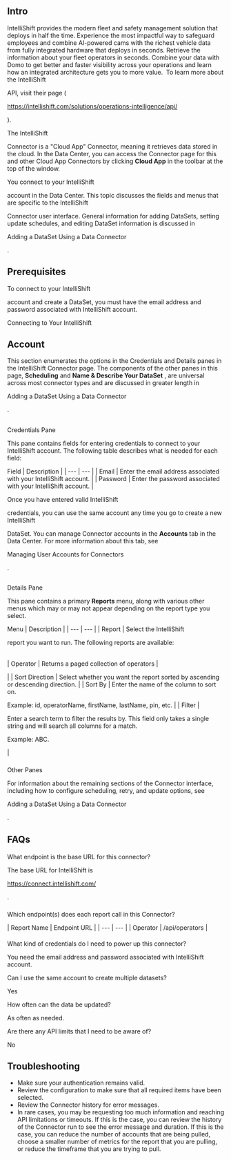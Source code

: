 

Intro
-------

IntelliShift provides the modern fleet and safety management solution that deploys in half the time. Experience the most impactful way to safeguard employees and combine AI-powered cams with the richest vehicle data from fully integrated hardware that deploys in seconds. Retrieve the information about your fleet operators in seconds. Combine your data with Domo to get better and faster visibility across your operations and learn how an integrated architecture gets you to more value.  To learn more about the IntelliShift


 API, visit their page (

https://intellishift.com/solutions/operations-intelligence/api/

).


 The IntelliShift


 Connector is a "Cloud App" Connector, meaning it retrieves data stored in the cloud. In the Data Center, you can access the Connector page for this and other Cloud App Connectors by clicking
 **Cloud App**
 in the toolbar at the top of the window.


 You connect to your IntelliShift


 account in the Data Center. This topic discusses the fields and menus that are specific to the IntelliShift


 Connector user interface. General information for adding DataSets, setting update schedules, and editing DataSet information is discussed in

Adding a DataSet Using a Data Connector

.


 Prerequisites
---------------

To connect to your IntelliShift


 account and create a DataSet, you must have the email address and password associated with IntelliShift account.


 Connecting to Your IntelliShift


 Account
---------------------------------------------

This section enumerates the options in the Credentials and Details panes in the IntelliShift Connector page. The components of the other panes in this page,
 **Scheduling**
 and
 **Name & Describe Your DataSet**
 , are universal across most connector types and are discussed in greater length in

Adding a DataSet Using a Data Connector

.

##
 Credentials Pane

This pane contains fields for entering credentials to connect to your IntelliShift account. The following table describes what is needed for each field:


 Field
  |
 Description
  |
| --- | --- |
|
 Email
  |
 Enter the email address associated with your IntelliShift account.
  |
|
 Password
  |
 Enter the password associated with your IntelliShift account.
  |

Once you have entered valid IntelliShift


 credentials, you can use the same account any time you go to create a new IntelliShift


 DataSet. You can manage Connector accounts in the
 **Accounts**
 tab in the Data Center. For more information about this tab, see

Managing User Accounts for Connectors

.

##
 Details Pane

This pane contains a primary
 **Reports**
 menu, along with various other menus which may or may not appear depending on the report type you select.


 Menu
  |
 Description
  |
| --- | --- |
|
 Report
  |
 Select the IntelliShift


 report you want to run. The following reports are available:


|  |  |
| --- | --- |
|
 Operator
  |
 Returns a paged collection of operators
  |

|
|
 Sort Direction
  |
 Select whether you want the report sorted by ascending or descending direction.
  |
|
 Sort By
  |
 Enter the name of the column to sort on.

Example: id, operatorName, firstName, lastName, pin, etc.
  |
|
 Filter
  |

Enter a search term to filter the results by. This field only takes a single string and will search all columns for a match.


 Example: ABC.

|


###
 Other Panes

For information about the remaining sections of the Connector interface, including how to configure scheduling, retry, and update options, see

Adding a DataSet Using a Data Connector

.


 FAQs
------


####
 What endpoint is the base URL for this connector?

The base URL for IntelliShift is

https://connect.intellishift.com/

.

###
 Which endpoint(s) does each report call in this Connector?


|
 Report Name
  |
 Endpoint URL
  |
| --- | --- |
|
 Operator
  |
 /api/operators
  |


####
 What kind of credentials do I need to power up this connector?

You need the email address and password associated with IntelliShift account.


 Can I use the same account to create multiple datasets?


 Yes


 How often can the data be updated?


 As often as needed.


 Are there any API limits that I need to be aware of?


 No


 Troubleshooting
-----------------


* Make sure your authentication remains valid.
* Review the configuration to make sure that all required items have been selected.
* Review the Connector history for error messages.
* In rare cases, you may be requesting too much information and reaching API limitations or timeouts. If this is the case, you can review the history of the Connector run to see the error message and duration. If this is the case, you can reduce the number of accounts that are being pulled, choose a smaller number of metrics for the report that you are pulling, or reduce the timeframe that you are trying to pull.


